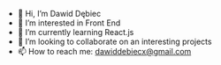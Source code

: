 - 👋 Hi, I’m Dawid Dębiec
- 👀 I’m interested in Front End
- 🌱 I’m currently learning React.js
- 💞️ I’m looking to collaborate on an interesting projects
- 📫 How to reach me: dawiddebiecx@gmail.com

<!---
Dawidx3p/Dawidx3p is a ✨ special ✨ repository because its `README.md` (this file) appears on your GitHub profile.
You can click the Preview link to take a look at your changes.
--->
